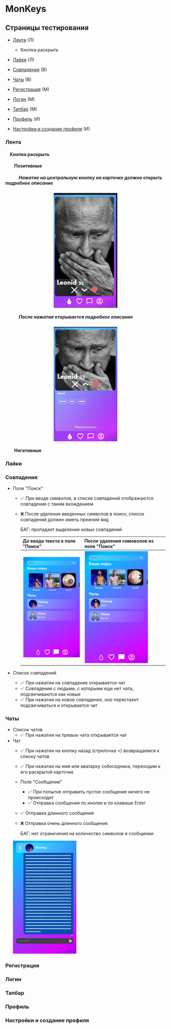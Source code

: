 # MonKeys

## Страницы тестирования

* [Лента](#Feed) (Л)
  * Кнопка раскрыть
* [Лайки](#Like) (Л)

* [Совпадения](#Match) (В)
* [Чаты](#Chats) (В)

* [Регистрация](#Signup) (М)
* [Логин](#Login) (М)
* [Тапбар](#Tapbar) (М)
  
* [Профиль](#Profile) (И)
* [Настройки и создание профиля](#Settings) (И)

### <a name="Feed"></a> Лента

#### &emsp;Кнопка раскрыть

#### &emsp;&emsp;Позитивные
##### &emsp;&emsp;&emsp;Нажатие на центральную кнопку на карточке должно открыть подробное описание
<div style="width: 100%; display: flex;">
<img src="assets/feed/Screenshot 2022-03-13 at 21.40.47.png" width=200 style="margin: 0 auto;"> </div>

##### &emsp;&emsp;&emsp;После нажатия открывается подробное описание
<div style="width: 100%; display: flex;">
<img src="assets/feed/Screenshot 2022-03-13 at 21.41.19.png" width=200 style="margin: 0 auto;"> </div>


#### &emsp;&emsp;Негативные

### <a name="Like"></a> Лайки

### <a name="Match"></a> Совпадения

* Поле "Поиск"
  * ✅ При вводе символов, в списке совпадений отображаются совпадения с таким вхождением
  * ❌ После удаления введенных символов в поиск, список совпадений должен иметь прежний вид

      БАГ: пропадает выделение новых совпадений

      |До ввода текста в поле "Поиск"|После удаления симоволов из поля "Поиск"|
      |----|----|
      |<img src="assets/match/1.jpg" width=200>|<img src="assets/match/2.jpg" width=200>|

* Список совпадений
  * ✅ При нажатии на совпадение открывается чат
  * ✅ Совпадения с людьми, с которыми еще нет чата, подсвечиваются как новые
  * ✅ При нажатии на новое совпадение, оно перестаеит подсвечиваться и открывается чат

### <a name="Chats"></a> Чаты

* Список чатов
  * ✅ При нажатии на превью чата открывается чат
* Чат
  * ✅ При нажатии на кнопку назад (стрелочка <) возвращаемся к списку чатов
  * ✅ При нажатии на имя или аватарку собеседника, переходим к его раскрытой карточке
  * Поле "Сообщение"
    * ✅ При попытке отправить пустое сообщение ничего не происходит
    * ✅ Отправка сообщения по кнопке и по клавише Enter
  * ✅ Отправка длинного сообщения
  * ❌ Отправка очень длинного сообщения
  
    БАГ: нет ограничения на количество символов в сообщении<br>
  <img src="assets/match/3.jpg" width=200>
### <a name="Signup"></a> Регистрация

### <a name="Login"></a> Логин

### <a name="Tapbar"></a> Тапбар

### <a name="Profile"></a> Профиль

### <a name="Settings"></a> Настройки и создание профиля
